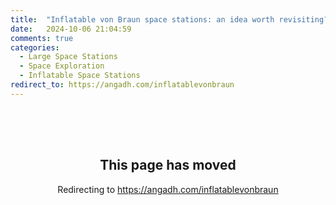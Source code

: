 ```yaml
---
title:  "Inflatable von Braun space stations: an idea worth revisiting?"
date:   2024-10-06 21:04:59
comments: true
categories:
  - Large Space Stations
  - Space Exploration
  - Inflatable Space Stations
redirect_to: https://angadh.com/inflatablevonbraun
---
```


<div style="text-align: center; padding: 50px; font-family: -apple-system, BlinkMacSystemFont, 'Segoe UI', Roboto, Helvetica, Arial, sans-serif;">
  <h2>This page has moved</h2>
  <p>Redirecting to <a href="https://angadh.com/inflatablevonbraun">https://angadh.com/inflatablevonbraun</a></p>
</div>

<script>
if (!window.sessionStorage.getItem('redirected')) {
    window.sessionStorage.setItem('redirected', 'true');
    setTimeout(function() {
        window.location.href = 'https://angadh.com/inflatablevonbraun';
    }, 1500);
}
</script>